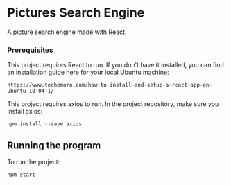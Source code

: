 # Pictures Search Engine

A picture search engine made with React.

### Prerequisites

This project requires React to run. If you don't have it installed, you can find an installation guide here for your local Ubuntu machine:


```
https://www.techomoro.com/how-to-install-and-setup-a-react-app-on-ubuntu-18-04-1/
```
This project requires axios to run. In the project repository, make sure you install axios:

```
npm install --save axios
```

## Running the program

To run the project:
```
npm start
```


